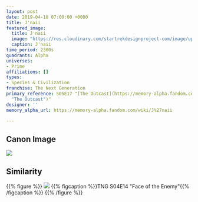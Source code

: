 ```yaml
---
layout: post
date: 2019-04-18 07:00:00 +0000
title: J'naii
featured_image:
  title: J'naii
  image: "https://res.cloudinary.com/startrekdesignproject-com/image/upload/v1555609730/J_naii.png"
  caption: J'naii
time_period: 2300s
quadrants: Alpha
universes:
- Prime
affiliations: []
types:
- Species & Civilization
franchise: The Next Generation
primary_reference: S05E17 "[The Outcast](https://memory-alpha.fandom.com/wiki/The_Outcast
  "The Outcast")"
designer: ''
memory_alpha_url: https://memory-alpha.fandom.com/wiki/J%27naii

---
```

## Canon Image

![](https://res.cloudinary.com/startrekdesignproject-com/image/upload/v1555609730/J_naii1.jpg)

## Similarity

{{% figure %}}
![](https://res.cloudinary.com/startrekdesignproject-com/image/upload/v1555609730/J_naiiSim.jpg)
{{% figcaption %}}TNG S04E14 "Face of the Enemy"{{% /figcaption %}}
{{% /figure %}}